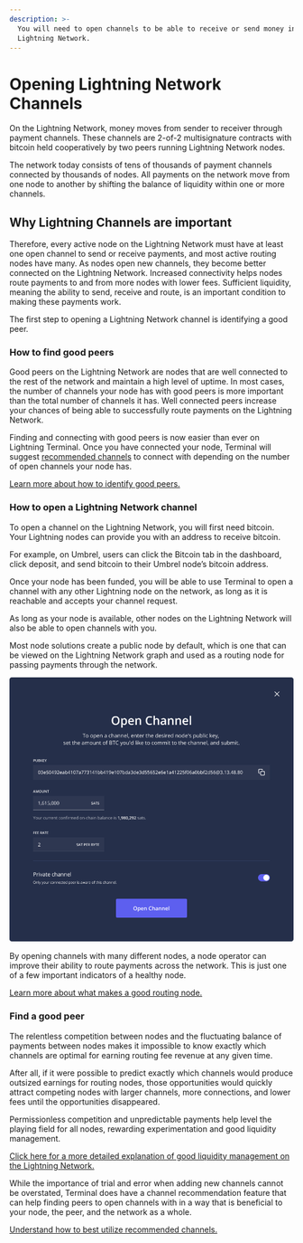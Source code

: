 ```yaml
---
description: >-
  You will need to open channels to be able to receive or send money in the
  Lightning Network.
---
```


# Opening Lightning Network Channels

On the Lightning Network, money moves from sender to receiver through payment channels. These channels are 2-of-2 multisignature contracts with bitcoin held cooperatively by two peers running Lightning Network nodes.

The network today consists of tens of thousands of payment channels connected by thousands of nodes. All payments on the network move from one node to another by shifting the balance of liquidity within one or more channels.&#x20;

## Why Lightning Channels are important

Therefore, every active node on the Lightning Network must have at least one open channel to send or receive payments, and most active routing nodes have many. As nodes open new channels, they become better connected on the Lightning Network. Increased connectivity helps nodes route payments to and from more nodes with lower fees. Sufficient liquidity, meaning the ability to send, receive and route, is an important condition to making these payments work.

The first step to opening a Lightning Network channel is identifying a good peer.&#x20;

### How to find good peers

Good peers on the Lightning Network are nodes that are well connected to the rest of the network and maintain a high level of uptime. In most cases, the number of channels your node has with good peers is more important than the total number of channels it has. Well connected peers increase your chances of being able to successfully route payments on the Lightning Network.

Finding and connecting with good peers is now easier than ever on Lightning Terminal. Once you have connected your node, Terminal will suggest [recommended channels](recommended-channels.md) to connect with depending on the number of open channels your node has.

[Learn more about how to identify good peers.](../../the-lightning-network/routing/identify-good-peers.md)

### How to open a Lightning Network channel <a href="#docs-internal-guid-b8f7ee2e-7fff-5751-a290-0f6e11aa5b4c" id="docs-internal-guid-b8f7ee2e-7fff-5751-a290-0f6e11aa5b4c"></a>

To open a channel on the Lightning Network, you will first need bitcoin. Your Lightning nodes can provide you with an address to receive bitcoin.

For example, on Umbrel, users can click the Bitcoin tab in the dashboard, click deposit, and send bitcoin to their Umbrel node’s bitcoin address.

Once your node has been funded, you will be able to use Terminal to open a channel with any other Lightning node on the network, as long as it is reachable and accepts your channel request.

As long as your node is available, other nodes on the Lightning Network will also be able to open channels with you.

Most node solutions create a public node by default, which is one that can be viewed on the Lightning Network graph and used as a routing node for passing payments through the network.

![The Open Channel user interface](../../.gitbook/assets/OpenChannel.png)

By opening channels with many different nodes, a node operator can improve their ability to route payments across the network. This is just one of a few important indicators of a healthy node.

[Learn more about what makes a good routing node.](../../the-lightning-network/routing/what-makes-a-good-routing-node.md)

### Find a good peer <a href="#docs-internal-guid-4a6da874-7fff-806f-1ba2-08d1cc9499b2" id="docs-internal-guid-4a6da874-7fff-806f-1ba2-08d1cc9499b2"></a>

The relentless competition between nodes and the fluctuating balance of payments between nodes makes it impossible to know exactly which channels are optimal for earning routing fee revenue at any given time.

After all, if it were possible to predict exactly which channels would produce outsized earnings for routing nodes, those opportunities would quickly attract competing nodes with larger channels, more connections, and lower fees until the opportunities disappeared.

Permissionless competition and unpredictable payments help level the playing field for all nodes, rewarding experimentation and good liquidity management.

[Click here for a more detailed explanation of good liquidity management on the Lightning Network.](../../the-lightning-network/liquidity/manage-liquidity.md)

While the importance of trial and error when adding new channels cannot be overstated, Terminal does have a channel recommendation feature that can help finding peers to open channels with in a way that is beneficial to your node, the peer, and the network as a whole.

[Understand how to best utilize recommended channels.](recommended-channels.md)
